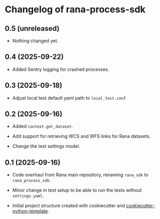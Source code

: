 # Changelog of rana-process-sdk


## 0.5 (unreleased)


- Nothing changed yet.


## 0.4 (2025-09-22)


- Added Sentry logging for crashed processes.


## 0.3 (2025-09-18)


- Adjust local test default yaml path to `local_test.conf`


## 0.2 (2025-09-16)


- Added `context.get_dataset`.

- Add support for retrieving WCS and WFS links for Rana datasets.

- Change the test settings model.


## 0.1 (2025-09-16)

- Code overhaul from Rana main repository, renaming `rana_sdk` to `rana_process_sdk`.

- Minor change in test setup to be able to run the tests without `settings.yaml`.

- Initial project structure created with cookiecutter and
  [cookiecutter-python-template](https://github.com/nens/cookiecutter-python-template).
